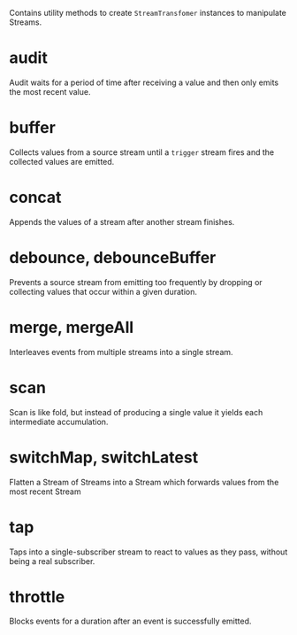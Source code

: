Contains utility methods to create `StreamTransfomer` instances to manipulate
Streams.

# audit

Audit waits for a period of time after receiving a value and then only emits
the most recent value.

# buffer

Collects values from a source stream until a `trigger` stream fires and the
collected values are emitted.

# concat

Appends the values of a stream after another stream finishes.

# debounce, debounceBuffer

Prevents a source stream from emitting too frequently by dropping or collecting
values that occur within a given duration.

# merge, mergeAll

Interleaves events from multiple streams into a single stream.

# scan

Scan is like fold, but instead of producing a single value it yields each 
intermediate accumulation.

# switchMap, switchLatest

Flatten a Stream of Streams into a Stream which forwards values from the most
recent Stream

# tap

Taps into a single-subscriber stream to react to values as they pass, without
being a real subscriber.

# throttle

Blocks events for a duration after an event is successfully emitted.